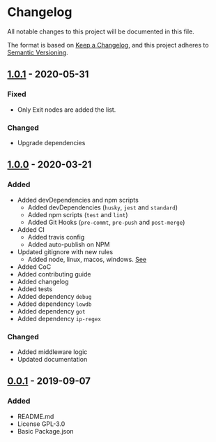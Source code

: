 # Changelog

All notable changes to this project will be documented in this file.

The format is based on [Keep a Changelog](https://keepachangelog.com/en/1.0.0/),
and this project adheres to [Semantic Versioning](https://semver.org/spec/v2.0.0.html).

## [1.0.1] - 2020-05-31

### Fixed

- Only Exit nodes are added the list.

### Changed

- Upgrade dependencies

## [1.0.0] - 2020-03-21

### Added

- Added devDependencies and npm scripts
  - Added devDependencies (`husky`, `jest` and `standard`)
  - Added npm scripts (`test` and `lint`)
  - Added Git Hooks (`pre-commt`, `pre-push` and `post-merge`)
- Added CI
  - Added travis config
  - Added auto-publish on NPM
- Updated gitignore with new rules
  - Added node, linux, macos, windows. [See](https://www.gitignore.io/?templates=node,linux,macos,windows)
- Added CoC
- Added contributing guide
- Added changelog
- Added tests
- Added dependency `debug`
- Added dependency `lowdb`
- Added dependency `got`
- Added dependency `ip-regex`

### Changed

- Added middleware logic
- Updated documentation

## [0.0.1] - 2019-09-07

### Added

- README.md
- License GPL-3.0
- Basic Package.json

[Unreleased]: https://github.com/ulisesgascon/tor-detect-middelware/compare/v1.0.1...HEAD
[1.0.1]: https://github.com/ulisesgascon/tor-detect-middelware/compare/v1.0.1...v1.0.0
[1.0.0]: https://github.com/ulisesgascon/tor-detect-middelware/compare/v1.0.0...v0.0.1
[0.0.1]: https://github.com/ulisesgascon/tor-detect-middelware/releases/tag/v0.0.1